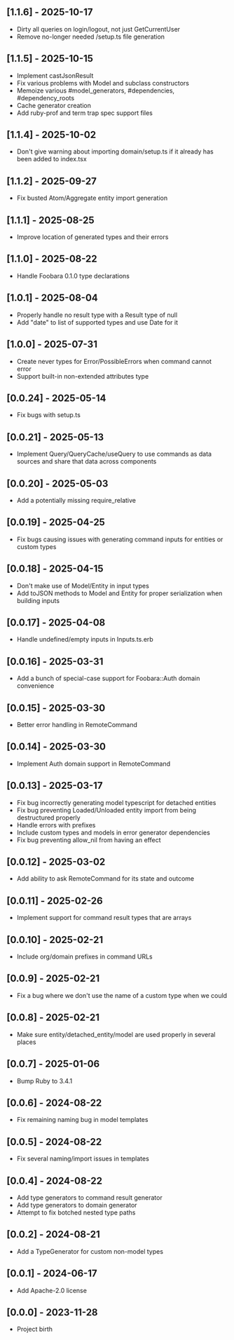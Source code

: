 ## [1.1.6] - 2025-10-17

- Dirty all queries on login/logout, not just GetCurrentUser
- Remove no-longer needed /setup.ts file generation

## [1.1.5] - 2025-10-15

- Implement castJsonResult
- Fix various problems with Model and subclass constructors
- Memoize various #model_generators, #dependencies, #dependency_roots
- Cache generator creation
- Add ruby-prof and term trap spec support files

## [1.1.4] - 2025-10-02

- Don't give warning about importing domain/setup.ts if it already has been added to index.tsx

## [1.1.2] - 2025-09-27

- Fix busted Atom/Aggregate entity import generation

## [1.1.1] - 2025-08-25

- Improve location of generated types and their errors

## [1.1.0] - 2025-08-22

- Handle Foobara 0.1.0 type declarations

## [1.0.1] - 2025-08-04

- Properly handle no result type with a Result type of null
- Add "date" to list of supported types and use Date for it

## [1.0.0] - 2025-07-31

- Create never types for Error/PossibleErrors when command cannot error
- Support built-in non-extended attributes type

## [0.0.24] - 2025-05-14

- Fix bugs with setup.ts

## [0.0.21] - 2025-05-13

- Implement Query/QueryCache/useQuery to use commands as data sources and share that data across components

## [0.0.20] - 2025-05-03

- Add a potentially missing require_relative

## [0.0.19] - 2025-04-25

- Fix bugs causing issues with generating command inputs for entities or custom types

## [0.0.18] - 2025-04-15

- Don't make use of Model/Entity in input types
- Add toJSON methods to Model and Entity for proper serialization when building inputs

## [0.0.17] - 2025-04-08

- Handle undefined/empty inputs in Inputs.ts.erb

## [0.0.16] - 2025-03-31

- Add a bunch of special-case support for Foobara::Auth domain convenience

## [0.0.15] - 2025-03-30

- Better error handling in RemoteCommand

## [0.0.14] - 2025-03-30

- Implement Auth domain support in RemoteCommand

## [0.0.13] - 2025-03-17

- Fix bug incorrectly generating model typescript for detached entities
- Fix bug preventing Loaded/Unloaded entity import from being destructured properly
- Handle errors with prefixes
- Include custom types and models in error generator dependencies
- Fix bug preventing allow_nil from having an effect

## [0.0.12] - 2025-03-02

- Add ability to ask RemoteCommand for its state and outcome

## [0.0.11] - 2025-02-26

- Implement support for command result types that are arrays

## [0.0.10] - 2025-02-21

- Include org/domain prefixes in command URLs

## [0.0.9] - 2025-02-21

- Fix a bug where we don't use the name of a custom type when we could

## [0.0.8] - 2025-02-21

- Make sure entity/detached_entity/model are used properly in several places

## [0.0.7] - 2025-01-06

- Bump Ruby to 3.4.1

## [0.0.6] - 2024-08-22

- Fix remaining naming bug in model templates

## [0.0.5] - 2024-08-22

- Fix several naming/import issues in templates

## [0.0.4] - 2024-08-22

- Add type generators to command result generator
- Add type generators to domain generator
- Attempt to fix botched nested type paths

## [0.0.2] - 2024-08-21

- Add a TypeGenerator for custom non-model types

## [0.0.1] - 2024-06-17

- Add Apache-2.0 license

## [0.0.0] - 2023-11-28

- Project birth
